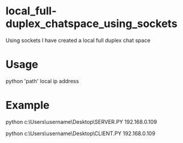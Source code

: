 # local_full-duplex_chatspace_using_sockets
Using sockets I have created a local full duplex chat space 

# Usage
python 'path' local ip address

# Example
python c:\Users\username\Desktop\SERVER.PY 192.168.0.109

python c:\Users\username\Desktop\CLIENT.PY 192.168.0.109
